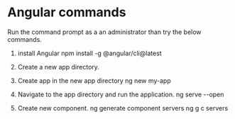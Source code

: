 # Angular commands

Run the command prompt as a an administrator than try the below commands.

1. install Angular
npm install -g @angular/cli@latest

2. Create a new app directory.

3. Create app in the new app directory
ng new my-app

4. Navigate to the app directory and run the application.
ng serve --open

5. Create new component.
ng generate component servers
ng g c servers